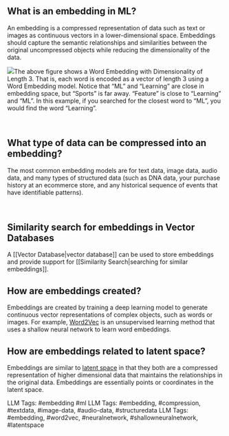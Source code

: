 **What is an embedding in ML?**
-------------------------------

An embedding is a compressed representation of data such as text or images as continuous vectors in a lower-dimensional space. Embeddings should capture the semantic relationships and similarities between the original uncompressed objects while reducing the dimensionality of the data. 

![](https://assets.website-files.com/618399cd49d125734c8dec95/64b4cf4c8883c0cbf94eaf2b_IkMWdWUtGb-z-x5E-M3iFtkiuyM2rWsvaQpAX89ledm29-BA-n8PEULVNLOq6J02Yr9YCHzSifLgiw8X0R-rmQpvVU_vv9BPgjCXvQHvEGn9do1redgm673lcU6rtwNgysVclASuAIQlSPzRWkrAZv4.png)The above figure shows a Word Embedding with Dimensionality of Length 3. That is, each word is encoded as a vector of length 3 using a Word Embedding model. Notice that “ML” and “Learning” are close in embedding space, but “Sports” is far away. “Feature” is close to “Learning” and “ML”. In this example, if you searched for the closest word to “ML”, you would find the word “Learning”.

‍

**What type of data can be compressed into an embedding?**
----------------------------------------------------------

The most common embedding models are for text data, image data, audio data, and many types of structured data (such as DNA data, your purchase history at an ecommerce store, and any historical sequence of events that have identifiable patterns). 

‍

**Similarity search for embeddings in Vector Databases**
--------------------------------------------------------

A [[Vector Database|vector database]] can be used to store embeddings and provide support for [[Similarity Search|searching for similar embeddings]]. 

**How are embeddings created?**
-------------------------------

Embeddings are created by training a deep learning model to generate continuous vector representations of complex objects, such as words or images. For example, [Word2Vec](https://towardsdatascience.com/word2vec-explained-49c52b4ccb71) is an unsupervised learning method that uses a shallow neural network to learn word embeddings.

**How are embeddings related to latent space?**
-----------------------------------------------

Embeddings are similar to [latent space](https://www.hopsworks.ai/dictionary/latent-space) in that they both are a compressed representation of higher dimensional data that maintains the relationships in the original data. Embeddings are essentially points or coordinates in the latent space. 


LLM Tags:  #embedding #ml
LLM Tags:  #embedding, #compression, #textdata, #image-data, #audio-data, #structuredata
LLM Tags:  #embedding, #word2vec, #neuralnetwork, #shallowneuralnetwork, #latentspace